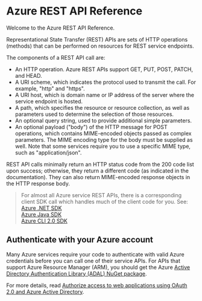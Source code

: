 # Azure REST API Reference

Welcome to the Azure REST API Reference.

Representational State Transfer (REST) APIs are sets of HTTP operations (methods) that can be performed on resources for REST service endpoints. 

The components of a REST API call are:
- An HTTP operation. Azure REST APIs support GET, PUT, POST, PATCH, and HEAD.
- A URI scheme, which indicates the protocol used to transmit the call. For example, "http" and "https".
- A URI host, which is domain name or IP address of the server where the service endpoint is hosted.
- A path, which specifies the resource or resource collection, as well as parameters used to determine the selection of those resources.
- An optional query string, used to provide additional simple parameters.
- An optional payload ("body") of the HTTP message for POST operations, which contains MIME-encoded objects passed as complex parameters. The MIME encoding type for the body must be supplied as well. Note that some services require you to use a specific MIME type, such as "application/json".

REST API calls minimally return an HTTP status code from the 200 code list upon success; otherwise, they return a different code (as indicated in the documentation). They can also return MIME-encoded response objects in the HTTP response body.

> For almost all Azure service REST APIs, there is a corresponding client SDK call which handles much of the client code for you. See:  
> [Azure .NET SDK](https://docs.microsoft.com/en-us/dotnet/api)  
> [Azure Java SDK](https://docs.microsoft.com/en-us/java/api)  
> [Azure CLI 2.0 SDK](https://docs.microsoft.com/en-us/cli/azure)

## Authenticate with your Azure account

Many Azure services require your code to authenticate with valid Azure credentials before you can call one of their service APIs. For APIs that support Azure Resource Manager (ARM),
you should get the Azure [Active Directory Authentication Library (ADAL) NuGet package](https://www.nuget.org/packages/Microsoft.IdentityModel.Clients.ActiveDirectory).

For more details, read [Authorize access to web applications using OAuth 2.0 and Azure Active Directory](https://azure.microsoft.com/en-us/documentation/articles/active-directory-protocols-oauth-code/).


